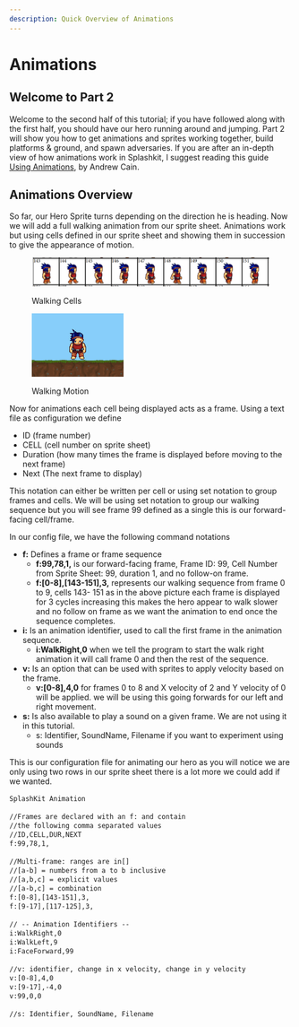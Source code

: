 ```yaml
---
description: Quick Overview of Animations
---
```


# Animations

## Welcome to Part 2

Welcome to the second half of this tutorial; if you have followed along with the first half, you should have our hero running around and jumping. Part 2 will show you how to get animations and sprites working together, build platforms & ground, and spawn adversaries. If you are after an in-depth view of how animations work in Splashkit, I suggest reading this guide [Using Animations](https://splashkit.io/articles/guides/tags/animations/animation/), by Andrew Cain.&#x20;

## Animations Overview

So far, our Hero Sprite turns depending on the direction he is heading. Now we will add a full walking animation from our sprite sheet. Animations work but using cells defined in our sprite sheet and showing them in succession to give the appearance of motion.&#x20;

<div align="left">

<figure><img src="../.gitbook/assets/image (1).png" alt="Walking cells"><figcaption><p>Walking Cells</p></figcaption></figure>

</div>

<figure><img src="../.gitbook/assets/Walking.gif" alt="Hero Walking GIF"><figcaption><p>Walking Motion</p></figcaption></figure>

Now for animations each cell being displayed acts as a frame. Using a text file as configuration we define

* ID (frame number)
* CELL (cell number on sprite sheet)
* Duration (how many times the frame is displayed before moving to the next frame)
* Next (The next frame to display)

This notation can either be written per cell or using set notation to group frames and cells. We will be using set notation to group our walking sequence but you will see frame 99 defined as a single this is our forward-facing cell/frame.&#x20;

In our config file, we have the following command notations

* **f:** Defines a frame or frame sequence
  * **f:99,78,1,**    is our forward-facing frame, Frame ID: 99, Cell Number from Sprite Sheet: 99,  duration 1, and no follow-on frame.
  * **f:\[0-8],\[143-151],3,** represents our walking sequence from frame 0 to 9, cells 143- 151 as in the above picture each frame is displayed for 3 cycles increasing this makes the hero appear to walk slower and no follow on frame as we want the animation to end once the sequence completes.&#x20;
* **i:** Is an animation identifier, used to call the first frame in the animation sequence.
  * &#x20;**i:WalkRight,0**  when we tell the program to start the walk right animation it will call frame 0 and then the rest of the sequence.
* **v:**  Is an option that can be used with sprites to apply velocity based on the frame.
  * **v:\[0-8],4,0**  for frames 0 to 8 and X velocity of 2 and Y velocity of 0 will be applied. we will be using this going forwards for our left and right movement.
* **s:** Is also available to play a sound on a given frame. We are not using it in this tutorial.
  * s: Identifier, SoundName, Filename if you want to experiment using sounds

This is our configuration file for animating our hero as you will notice we are only using two rows in our sprite sheet there is a lot more we could add if we wanted.&#x20;

```
SplashKit Animation

//Frames are declared with an f: and contain
//the following comma separated values
//ID,CELL,DUR,NEXT
f:99,78,1,

//Multi-frame: ranges are in[]
//[a-b] = numbers from a to b inclusive
//[a,b,c] = explicit values
//[a-b,c] = combination
f:[0-8],[143-151],3,
f:[9-17],[117-125],3,

// -- Animation Identifiers --
i:WalkRight,0
i:WalkLeft,9
i:FaceForward,99

//v: identifier, change in x velocity, change in y velocity 
v:[0-8],4,0
v:[9-17],-4,0
v:99,0,0

//s: Identifier, SoundName, Filename 
```
